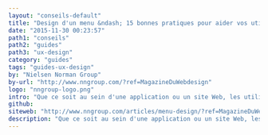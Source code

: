 ```yaml
---
layout: "conseils-default"
title: "Design d'un menu &ndash; 15 bonnes pratiques pour aider vos utilisateurs"
date: "2015-11-30 00:23:57"
path1: "conseils"
path2: "guides"
path3: "ux-design"
category: "guides"
tags: "guides-ux-design"
by: "Nielsen Norman Group"
by-url: "http://www.nngroup.com/?ref=MagazineDuWebdesign"
logo: "nngroup-logo.png"
intro: "Que ce soit au sein d'une application ou un site Web, les utilisateurs comptent sur les menus pour trouver des infos et utiliser les fonctionnalités proposées par le sytème. La team de NN/g nous offre une checklist de récap pour rendre l'expérience de navigation plus agréable et efficiente pour vos utilisateurs. Rendez-vous sur le site de nngroup.com pour découvrir la checklist UX."
github:
siteweb: "http://www.nngroup.com/articles/menu-design/?ref=MagazineDuWebdesign"
description: "Que ce soit au sein d'une application ou un site Web, les utilisateurs comptent sur les menus pour trouver des infos et utiliser les fonctionnalités proposées par le sytème."
---
```


